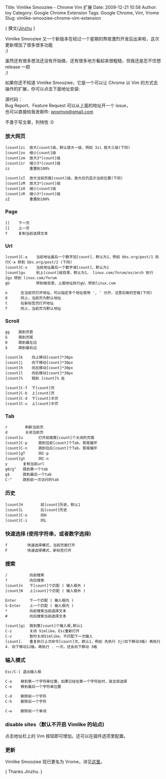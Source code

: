 Title: Vimlike Smooziee  - Chrome Vim 扩展
Date: 2009-12-21 10:58
Author: toy
Category: Google Chrome Extension
Tags: Google Chrome, Vim, Vrome
Slug: vimlike-smooziee-chrome-vim-extension

{ 撰文/[Jinzhu](http://github.com/jinzhu) }

Vimlike Smooziee
又一个新版本在经过一个星期的熬夜激烈开发后出来啦，这次更新增加了很多很多功能  
;)

虽然还有很多想法还没有开始做，还有很多地方看起来很粗糙，但我还是忍不住想
release 一把  
;)

如果你还不知道 Vimlike Smooziee，它是一个可以让 Chrome 以 Vim
的方式去操作的扩展，你可以点击下面地址安装:  

源代码：  
Bug Report、Feature Request 可以从上面的地址开一个 issue，  
也可以直接给我发邮件: wosmvp@gmail.com

不善于写文章，列特性 :0

### 放大网页

    [count]zi  放大[count]级，默认放大一级，例如 3zi 放大三级(下同)  
    [count]zo  缩小[count]级  
    [count]zm  放大3*[count]级  
    [count]zr  缩小3*[count]级  
    zz         重置到100%  

    [count]zI  放大当前页面[count]级，放大后仍显示当前位置(下同)  
    [count]zM  放大3*[count]级  
    [count]zO  缩小[count]级  
    [count]zR  缩小3*[count]级  
    zZ         重置到100%  

### Page

    ]]    下一页  
    [[    上一页  
    Y     复制当前选择文本  

### Url

    [count]C-a    当前地址最后一个数字加[count]，默认为1，例如 bbs.org/post/1 执行C-a 转到 bbs.org/post/2 (下同)  
    [count]C-x    当前地址最后一个数字减[count]，默认为1  
    [count]gu     到上[count]级目录，默认为1， linux.com/forum/os/arch 执行 2gu 转到 linux.com/forum  
    gU            转到根目录，上面地址执行gU，转到linux.com  

    o      在当前页打开地址，可以指定多个地址使用 ', ' 分开，注意后面的空格(下同)  
    O      同上，当前页为默认地址  
    t      在新标签页打开地址  
    T      同上，当前页为默认地址  

### Scroll

    gg    跳到页首  
    G     跳到页尾  
    0     跳到最左边  
    $     跳到最右边  

    [count]k    向上移动[count]*30px  
    [count]j    向下移动[count]*30px  
    [count]h    向左移动[count]*30px  
    [count]l    向右移动[count]*30px  
    [count]%    跳到 [count]% 处  

    [count]C-f  下[count]页  
    [count]C-b  上[count]页  
    [count]C-d  下[count]半页  
    [count]C-u  上[count]半页  

### Tab

    r        刷新当前页  
    d        关闭当前页  
    [count]u       打开前面第[count]个关闭的页面  
    [count]C-p     跳到往前[count]个Tab，首尾循环  
    [count]C-n     跳到往后[count]个Tab，首尾循环  
    [count]gT      同C-p  
    [count]gt      同C-n  
    y       复制当前url  
    g0/g^   跳到第一个tab  
    g$      跳到最后一个tab  
    C-^     跳到前一次访问的tab  

### 历史

    [count]H        前[count]历史，默认1  
    [count]L        后[count]历史  
    [count]C-o      同H  
    [count]C-i      同L  

### 快速选择 (使用字符串，或者数字选择)

    f         快速选择模式，当前页面打开  
    F         快速选择模式，新标签打开  

### 搜索

    /          向前搜索  
    ?          向后搜索  
    [count]n   下[count]个匹配 ( 输入框外 )  
    [count]N   上[count]个匹配 ( 输入框外 )  

    Enter      下一个匹配 ( 输入框内 )  
    S-Enter    上一个匹配 ( 输入框内 )  
    *          向前搜索当前选择文本  
    #          向后搜索当前选择文本  

    [count]gi  跳到第[count]个输入框,默认1  
    C-z        关闭 Vimlike，Esc重新打开  
    C-v        暂时关闭Vimlike，不匹配下一次输入  
    [count].   重复执行上次命令[count]次，默认1，例如 先执行 3j(向下移动3格) 再执行 4. 向下移动12格，再执行 . 一次，还会向下移动 3格  

### 输入模式

    Esc/C-[ 退出输入框  

    C-a    移到第一个字符串位置，如果已经在第一个字符处时，就全部选择  
    C-e    移到最后一个字符串位置  

    C-d    删除前一个字符  
    C-h    删除后一个字符  

    C-w    删除前一个单词  

### disable sites（默认不开启 Vimlike 的站点)

点击地址栏上的 Vim 按钮即可增加，还可以在插件选项里配置。

### 更新

Vimlike Smooziee 现已更名为
Vrome，详见[这里](http://linuxtoy.org/archives/vimlike-smooziee-chrome-vim-extension.html#comment-133032)。

{ Thanks Jinzhu. }
